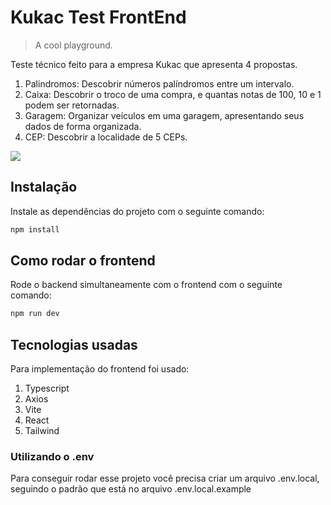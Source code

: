 # Kukac Test FrontEnd
> A cool playground.

Teste técnico feito para a empresa Kukac que apresenta 4 propostas.
1. Palindromos: Descobrir números palíndromos entre um intervalo.
2. Caixa: Descobrir o troco de uma compra, e quantas notas de 100, 10 e 1 podem ser retornadas.
3. Garagem: Organizar veículos em uma garagem, apresentando seus dados de forma organizada.
4. CEP: Descobrir a localidade de 5 CEPs.

![](header.png)

## Instalação

Instale as dependências do projeto com o seguinte comando:

```sh
npm install
```

## Como rodar o frontend

Rode o backend simultaneamente com o frontend com o seguinte comando:

```sh
npm run dev
```

##  Tecnologias usadas

Para implementação do frontend foi usado:

1. Typescript
2. Axios
3. Vite
4. React
5. Tailwind


### Utilizando o .env

Para conseguir rodar esse projeto você precisa criar um arquivo .env.local, seguindo o padrão que está no arquivo .env.local.example


